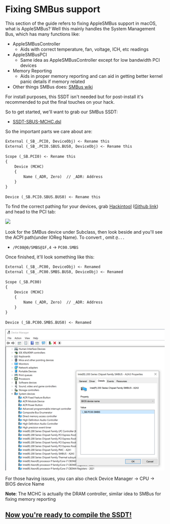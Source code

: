 # Fixing SMBus support

This section of the guide refers to fixing AppleSMBus support in macOS, what is AppleSMBus? Well this mainly handles the System Management Bus, which has many functions like:


* AppleSMBusController
   * Aids with correct temperature, fan, voltage, ICH, etc readings
* AppleSMBusPCI
   * Same idea as AppleSMBusController except for low bandwidth PCI devices
* Memory Reporting
   * Aids in proper memory reporting and can aid in getting better kernel panic details if memory related
* Other things SMBus does: [SMBus wiki](https://en.wikipedia.org/wiki/System_Management_Bus)   

For install purposes, this SSDT isn't needed but for post-install it's recommended to put the final touches on your hack.


So to get started, we'll want to grab our SMBus SSDT:

* [SSDT-SBUS-MCHC.dsl](https://github.com/acidanthera/OpenCorePkg/blob/master/Docs/AcpiSamples/SSDT-SBUS-MCHC.dsl)

So the important parts we care about are:

```text
External (_SB_.PCI0, DeviceObj) <- Rename this
External (_SB_.PCI0.SBUS.BUS0, DeviceObj) <- Rename this

Scope (_SB.PCI0) <- Rename this
{
    Device (MCHC)
    {
        Name (_ADR, Zero)  // _ADR: Address
    }
}

Device (_SB.PCI0.SBUS.BUS0) <- Rename this
```
To find the correct pathing for your devices, grab [Hackintool](https://www.tonymacx86.com/threads/release-hackintool-v3-x-x.254559/) ([Github link](https://github.com/headkaze/Hackintool)) and head to the PCI tab:

![](https://cdn.discordapp.com/attachments/683011276938543134/694592079728214024/Screen_Shot_2020-03-31_at_10.58.36_AM.png)

Look for the SMBus device under Subclass, then look beside and you'll see the ACPI path(under IOReg Name). To convert , omit `@...`

* `/PC00@0/SMBS@1F,4` -> `PC00.SMBS`


Once finished, it'll look something like this:

```text
External (_SB_.PC00, DeviceObj) <- Renamed
External (_SB_.PC00.SMBS.BUS0, DeviceObj) <- Renamed

Scope (_SB.PC00) 
{
    Device (MCHC)
    {
        Name (_ADR, Zero)  // _ADR: Address
    }
}

Device (_SB.PC00.SMBS.BUS0) <- Renamed
```

![](/images/Universal/smbus-md/smbus.png)

For those having issues, you can also check Device Manager -> CPU -> BIOS device Name

**Note**: The MCHC is actually the DRAM controller, similar idea to SMBus for fixing memory reporting


## [Now you're ready to compile the SSDT!](/Manual/compile.md)